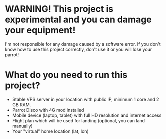 # WARNING! This project is experimental and you can damage your equipment!

I'm not responsible for any damage caused by a software error. If you don't know how to use this project correctly, don't use it or you will lose your parrot!

# What do you need to run this project?

-   Stable VPS server in your location with public IP, minimum 1 core and 2 GB RAM.
-   Parrot Disco with 4G mod installed
-   Mobile device (laptop, tablet) with full HD resolution and internet access
-   Flight plan which will be used for landing (optional, you can land manually)
-   Your "virtual" home location (lat, lon)

